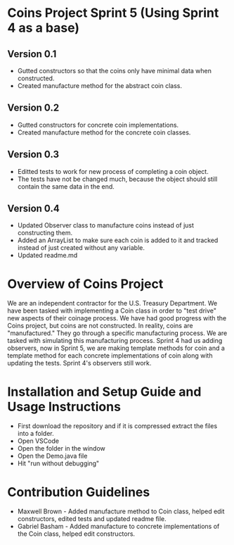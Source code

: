 # Coins Project Sprint 5 (Using Sprint 4 as a base)
## Version 0.1
* Gutted constructors so that the coins only have minimal data when constructed.
* Created manufacture method for the abstract coin class.
## Version 0.2
* Gutted constructors for concrete coin implementations.
* Created manufacture method for the concrete coin classes.
## Version 0.3
* Editted tests to work for new process of completing a coin object.
* The tests have not be changed much, because the object should still contain the same data in the end.
## Version 0.4
* Updated Observer class to manufacture coins instead of just constructing them.
* Added an ArrayList to make sure each coin is added to it and tracked instead of just created without any variable.
* Updated readme.md

# Overview of Coins Project
 
We are an independent contractor for the U.S. Treasury Department. We have been tasked with implementing a Coin class in order to "test drive" new aspects of their coinage process. We have had good progress with the Coins project, but coins are not constructed. In reality, coins are "manufactured." They go through a specific manufacturing process. We are tasked with simulating this manufacturing process. Sprint 4 had us adding observers, now in Sprint 5, we are making template methods for coin and a template method for each concrete implementations of coin along with updating the tests. Sprint 4's observers still work.
 
# Installation and Setup Guide and Usage Instructions
 
* First download the repository and if it is compressed extract the files into a folder.
* Open VSCode
* Open the folder in the window
* Open the Demo.java file
* Hit "run without debugging"
 
# Contribution Guidelines 
* Maxwell Brown - Added manufacture method to Coin class, helped edit constructors, edited tests and updated readme file.
* Gabriel Basham - Added manufacture to concrete implementations of the Coin class, helped edit constructors.
